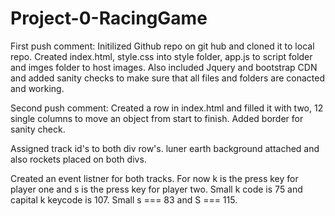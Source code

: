 # Project-0-RacingGame

First push comment:
Initilized Github repo on git hub and cloned it to local repo. Created index.html, style.css into style folder, app.js to script folder and imges folder to host images. Also included Jquery and bootstrap CDN and added sanity checks to make sure that all files and folders are conacted and working.

Second push comment:
Created a row in index.html and filled it with two, 12 single columns to move an object from start to finish. Added border for sanity check.

Assigned track id's to both div row's. luner earth background attached and also rockets placed on both divs.

Created an event listner for both tracks. For now k is the press key for player one and s is the press key for player two. Small k code is 75 and capital k keycode is 107. Small s === 83 and S === 115.